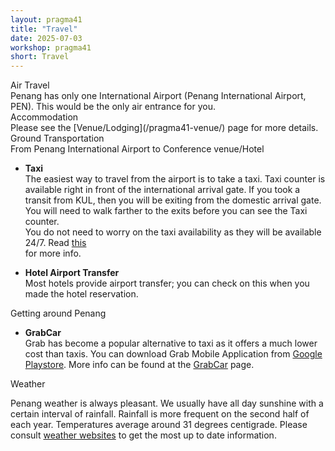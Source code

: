 ```yaml
---
layout: pragma41
title: "Travel"
date: 2025-07-03
workshop: pragma41
short: Travel
---
```


<div class="border40">Air Travel</div>
Penang has only one International Airport (Penang International Airport, PEN). 
This would be the only air entrance for you.

<div class="border40">Accommodation</div>
Please see the [Venue/Lodging](/pragma41-venue/) page for more details.

<div class="border40">Ground Transportation</div>

<div class="subtitle">From Penang International Airport to Conference venue/Hotel</div> 

- **Taxi** <br>
  The easiest way to travel from the airport is to take a taxi. Taxi counter is
  available right in front of the international arrival gate. If you took
  a transit from KUL, then you will be exiting from the domestic arrival gate.
  You will need to walk farther to the exits before you can see the Taxi counter. 
  <br>
  You do not need to worry on the taxi availability as they will be available
  24/7. Read [this](https://www.penangairportonline.com/penang-airport-transportation/)  
  for more info.

- **Hotel Airport Transfer** <br>
  Most hotels provide airport transfer; you can check on this when you made the
  hotel reservation.

<div class="border40">Getting around Penang</div>

- **GrabCar**<br>
Grab has become a popular alternative to taxi as it offers a much lower cost
than taxis. You can download Grab Mobile Application from [Google
Playstore](https://play.google.com/store/apps/details?id=com.grabtaxi.passenger&hl=en).
More info can be found at the [GrabCar](https://www.grab.com/my/car/) page.

<div class="border40">Weather</div>

Penang weather is always pleasant. We usually have all day sunshine with a
certain interval of rainfall. Rainfall is more frequent on the second half of each year. 
Temperatures average around 31 degrees centigrade. Please consult 
[weather websites](https://www.accuweather.com/en/my/penang-international-airport/4078_poi/october-weather/4078_poi)
to get the most up to date information.


